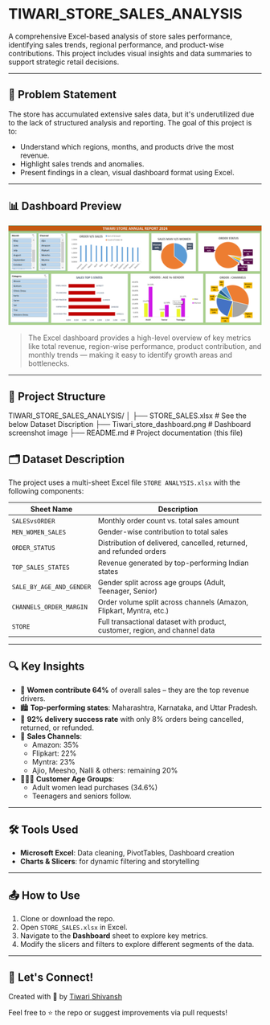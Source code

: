 # TIWARI_STORE_SALES_ANALYSIS
A comprehensive Excel-based analysis of store sales performance, identifying sales trends, regional performance, and product-wise contributions. This project includes visual insights and data summaries to support strategic retail decisions.

---

## 📌 Problem Statement

The store has accumulated extensive sales data, but it's underutilized due to the lack of structured analysis and reporting. The goal of this project is to:
- Understand which regions, months, and products drive the most revenue.
- Highlight sales trends and anomalies.
- Present findings in a clean, visual dashboard format using Excel.

---

## 📊 Dashboard Preview

![Dashboard Screenshot](Tiwari_store_dashboard.png)

> The Excel dashboard provides a high-level overview of key metrics like total revenue, region-wise performance, product contribution, and monthly trends — making it easy to identify growth areas and bottlenecks.

---
 
## 📂 Project Structure

TIWARI_STORE_SALES_ANALYSIS/
│
├── STORE_SALES.xlsx # See the below Dataset Discription
├── Tiwari_store_dashboard.png # Dashboard screenshot image
├── README.md # Project documentation (this file)

## 🗂️ Dataset Description

The project uses a multi-sheet Excel file `STORE ANALYSIS.xlsx` with the following components:

| Sheet Name              | Description                                                                 |
|-------------------------|-----------------------------------------------------------------------------|
| `SALESvsORDER`          | Monthly order count vs. total sales amount                                  |
| `MEN_WOMEN_SALES`       | Gender-wise contribution to total sales                                     |
| `ORDER_STATUS`          | Distribution of delivered, cancelled, returned, and refunded orders         |
| `TOP_SALES_STATES`      | Revenue generated by top-performing Indian states                           |
| `SALE_BY_AGE_AND_GENDER`| Gender split across age groups (Adult, Teenager, Senior)                    |
| `CHANNELS_ORDER_MARGIN` | Order volume split across channels (Amazon, Flipkart, Myntra, etc.)         |
| `STORE`                 | Full transactional dataset with product, customer, region, and channel data |

---

## 🔍 Key Insights

- 👩 **Women contribute 64%** of overall sales – they are the top revenue drivers.
- 🏙️ **Top-performing states**: Maharashtra, Karnataka, and Uttar Pradesh.
- 🚚 **92% delivery success rate** with only 8% orders being cancelled, returned, or refunded.
- 🛒 **Sales Channels**:
  - Amazon: 35%
  - Flipkart: 22%
  - Myntra: 23%
  - Ajio, Meesho, Nalli & others: remaining 20%
- 🧑‍🤝‍🧑 **Customer Age Groups**:
  - Adult women lead purchases (34.6%)
  - Teenagers and seniors follow.

---

## 🛠️ Tools Used

- **Microsoft Excel**: Data cleaning, PivotTables, Dashboard creation
- **Charts & Slicers**: for dynamic filtering and storytelling

---

## 📤 How to Use

1. Clone or download the repo.
2. Open `STORE_SALES.xlsx` in Excel.
3. Navigate to the **Dashboard** sheet to explore key metrics.
4. Modify the slicers and filters to explore different segments of the data.

---

## 🤝 Let's Connect!

Created with 💙 by [Tiwari Shivansh](https://github.com/Tiwarishivansh07)

Feel free to ⭐️ the repo or suggest improvements via pull requests!
